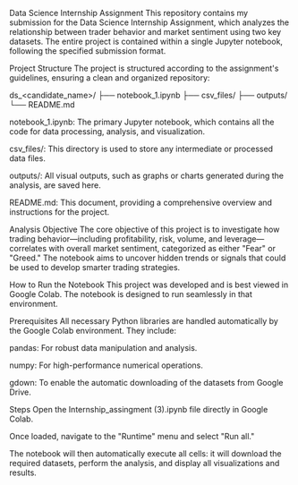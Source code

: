 Data Science Internship Assignment
This repository contains my submission for the Data Science Internship Assignment, which analyzes the relationship between trader behavior and market sentiment using two key datasets. The entire project is contained within a single Jupyter notebook, following the specified submission format.

Project Structure
The project is structured according to the assignment's guidelines, ensuring a clean and organized repository:

ds_<candidate_name>/
├── notebook_1.ipynb
├── csv_files/
├── outputs/
└── README.md

notebook_1.ipynb: The primary Jupyter notebook, which contains all the code for data processing, analysis, and visualization.

csv_files/: This directory is used to store any intermediate or processed data files.

outputs/: All visual outputs, such as graphs or charts generated during the analysis, are saved here.

README.md: This document, providing a comprehensive overview and instructions for the project.

Analysis Objective
The core objective of this project is to investigate how trading behavior—including profitability, risk, volume, and leverage—correlates with overall market sentiment, categorized as either "Fear" or "Greed." The notebook aims to uncover hidden trends or signals that could be used to develop smarter trading strategies.

How to Run the Notebook
This project was developed and is best viewed in Google Colab. The notebook is designed to run seamlessly in that environment.

Prerequisites
All necessary Python libraries are handled automatically by the Google Colab environment. They include:

pandas: For robust data manipulation and analysis.

numpy: For high-performance numerical operations.

gdown: To enable the automatic downloading of the datasets from Google Drive.

Steps
Open the Internship_assingment (3).ipynb file directly in Google Colab.

Once loaded, navigate to the "Runtime" menu and select "Run all."

The notebook will then automatically execute all cells: it will download the required datasets, perform the analysis, and display all visualizations and results.
